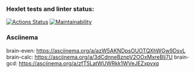 ### Hexlet tests and linter status:
[![Actions Status](https://github.com/Vertudo/python-project-49/workflows/hexlet-check/badge.svg)](https://github.com/Vertudo/python-project-49/actions) [![Maintainability](https://api.codeclimate.com/v1/badges/a4f2fc553c2b1a422324/maintainability)](https://codeclimate.com/github/Vertudo/python-project-49/maintainability)

### Asciinema

brain-even: https://asciinema.org/a/azW5AKNDpsOUOTQXhWGw9DsvL
brain-calc: https://asciinema.org/a/3dCdnneBznpV2OOxMxreBlj7U
brain-gcd: https://asciinema.org/a/zfT5LatWUWRkk1WVeJEZxpvxq